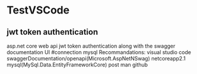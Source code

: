 # TestVSCode
## jwt token authentication
asp.net core web api jwt token authentication along with the swagger documentation UI #connection mysql
Recommandations:
visual studio code
swaggerDocumentation/openapi(Microsoft.AspNetNSwag)
netcoreapp2.1
mysql(MySql.Data.EntityFrameworkCore)
post man
github
